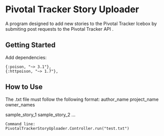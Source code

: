 # Pivotal Tracker Story Uploader
A program designed to add new stories to the Pivotal Tracker Icebox by submiting post requests to the Pivotal Tracker API .

## Getting Started

Add dependencies: 
```
{:poison, "~> 3.1"},
{:httpoison, "~> 1.7"},
```

## How to Use

The .txt file must follow the following format:
author_name
project_name
owner_names

sample_story_1
sample_story_2
...


```
Command line:
PivotalTrackerStoryUploader.Controller.run("test.txt")
```
